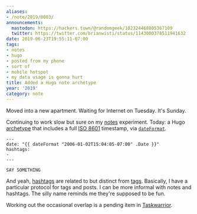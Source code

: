 ```yaml
---
aliases:
- /note/2019/0003/
announcements:
  mastodon: https://hackers.town/@randomgeek/102324468805367109
  twitter: https://twitter.com/brianwisti/status/1143000378511941632
date: 2019-06-23T19:55:11-07:00
tags:
- notes
- hugo
- posted from my phone
- sort of
- mobile hotspot
- my data usage is gonna hurt
title: Added a Hugo note archetype
year: '2019'
category: note
---
```


Moved into a new apartment. Waiting for Internet on Tuesday. It's Sunday.

Continuing to work slow but sure on my [notes][] experiment. Today: a Hugo
[archetype][] that includes a full [ISO 8601][] timestamp, via [`dateFormat`][].

[notes]: /note
[archetype]: https://gohugo.io/content-management/archetypes/
[ISO 8601]: https://en.wikipedia.org/wiki/ISO_8601
[`dateFormat`]: https://gohugo.io/functions/dateformat

    ---
    date: "{{ dateFormat "2006-01-02T15:04:05-07:00" .Date }}"
    hashtags:
    -
    ---

    SAY SOMETHING

And yeah, [hashtags][] are related to but distinct from [tags][]. Basically,
I have a particular protocol for tags and posts. I can be more informal
with notes and hashtags. The silly name reminds me they're supposed to be fun.

Working out the occasional overlap is a pending item in [Taskwarrior].

[hashtags]: /hashtags
[tags]: /tags
[Taskwarrior]: /tags/taskwarrior
